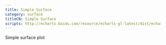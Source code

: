 ```yaml
---
title: Simple Surface
category: surface
titleCN: Simple Surface
scripts: http://echarts.baidu.com/resource/echarts-gl-latest/dist/echarts-gl.min.js
---
```

Simple surface plot
